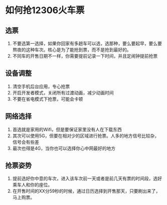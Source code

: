 # 如何抢12306火车票
## 选票

1. 不要选第一选择，如果你回家有多趟车可以选，选那种，要么要起早，要么要熬夜的这种车次。核心是为了能抢到票，而不是抢到最好的。
2. 不同车的开售日期不一样，你需要提前记录一下时间，并且定闹钟提前抢票

## 设备调整

1. 清空手机后台应用，专心抢票
2. 开启开发者模式，关闭所有过渡动画，减少动画时间
3. 不要在省电模式下抢票，可能会卡顿

## 网络选择

1. 首选就是家用的Wifi，但是要保证家里没有人在下载东西
2. 其次可以使用5G，但要在相对少的区域进行抢票。人多的地方信号比较杂，信号会有些差
3. 最次也得是4G，当你也可以选择你心中网最好的地方

## 抢票姿势

1. 提前选好你中意的车次，进入该车次前一天或者是前几天有票的时间段，选好乘车人和你的座位。
2. 在开售时间的XX分59秒的时候，通过日历选择到开售那天，只要刷出来了，马上购票。
